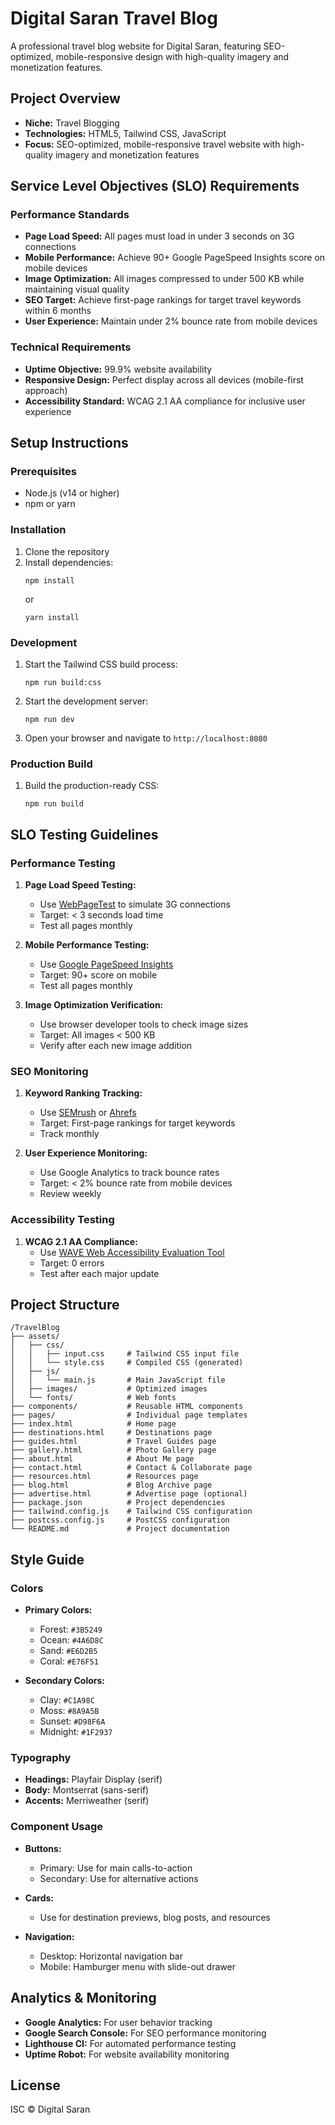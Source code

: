 # Digital Saran Travel Blog

A professional travel blog website for Digital Saran, featuring SEO-optimized, mobile-responsive design with high-quality imagery and monetization features.

## Project Overview

- **Niche:** Travel Blogging
- **Technologies:** HTML5, Tailwind CSS, JavaScript
- **Focus:** SEO-optimized, mobile-responsive travel website with high-quality imagery and monetization features

## Service Level Objectives (SLO) Requirements

### Performance Standards
- **Page Load Speed:** All pages must load in under 3 seconds on 3G connections
- **Mobile Performance:** Achieve 90+ Google PageSpeed Insights score on mobile devices
- **Image Optimization:** All images compressed to under 500 KB while maintaining visual quality
- **SEO Target:** Achieve first-page rankings for target travel keywords within 6 months
- **User Experience:** Maintain under 2% bounce rate from mobile devices

### Technical Requirements
- **Uptime Objective:** 99.9% website availability
- **Responsive Design:** Perfect display across all devices (mobile-first approach)
- **Accessibility Standard:** WCAG 2.1 AA compliance for inclusive user experience

## Setup Instructions

### Prerequisites

- Node.js (v14 or higher)
- npm or yarn

### Installation

1. Clone the repository
2. Install dependencies:
   ```
   npm install
   ```
   or
   ```
   yarn install
   ```

### Development

1. Start the Tailwind CSS build process:
   ```
   npm run build:css
   ```

2. Start the development server:
   ```
   npm run dev
   ```

3. Open your browser and navigate to `http://localhost:8080`

### Production Build

1. Build the production-ready CSS:
   ```
   npm run build
   ```

## SLO Testing Guidelines

### Performance Testing

1. **Page Load Speed Testing:**
   - Use [WebPageTest](https://www.webpagetest.org/) to simulate 3G connections
   - Target: < 3 seconds load time
   - Test all pages monthly

2. **Mobile Performance Testing:**
   - Use [Google PageSpeed Insights](https://pagespeed.web.dev/)
   - Target: 90+ score on mobile
   - Test all pages monthly

3. **Image Optimization Verification:**
   - Use browser developer tools to check image sizes
   - Target: All images < 500 KB
   - Verify after each new image addition

### SEO Monitoring

1. **Keyword Ranking Tracking:**
   - Use [SEMrush](https://www.semrush.com/) or [Ahrefs](https://ahrefs.com/)
   - Target: First-page rankings for target keywords
   - Track monthly

2. **User Experience Monitoring:**
   - Use Google Analytics to track bounce rates
   - Target: < 2% bounce rate from mobile devices
   - Review weekly

### Accessibility Testing

1. **WCAG 2.1 AA Compliance:**
   - Use [WAVE Web Accessibility Evaluation Tool](https://wave.webaim.org/)
   - Target: 0 errors
   - Test after each major update

## Project Structure

```
/TravelBlog
├── assets/
│   ├── css/
│   │   ├── input.css     # Tailwind CSS input file
│   │   └── style.css     # Compiled CSS (generated)
│   ├── js/
│   │   └── main.js       # Main JavaScript file
│   ├── images/           # Optimized images
│   └── fonts/            # Web fonts
├── components/           # Reusable HTML components
├── pages/                # Individual page templates
├── index.html            # Home page
├── destinations.html     # Destinations page
├── guides.html           # Travel Guides page
├── gallery.html          # Photo Gallery page
├── about.html            # About Me page
├── contact.html          # Contact & Collaborate page
├── resources.html        # Resources page
├── blog.html             # Blog Archive page
├── advertise.html        # Advertise page (optional)
├── package.json          # Project dependencies
├── tailwind.config.js    # Tailwind CSS configuration
├── postcss.config.js     # PostCSS configuration
└── README.md             # Project documentation
```

## Style Guide

### Colors

- **Primary Colors:**
  - Forest: `#3B5249`
  - Ocean: `#4A6D8C`
  - Sand: `#E6D2B5`
  - Coral: `#E76F51`

- **Secondary Colors:**
  - Clay: `#C1A98C`
  - Moss: `#8A9A5B`
  - Sunset: `#D98F6A`
  - Midnight: `#1F2937`

### Typography

- **Headings:** Playfair Display (serif)
- **Body:** Montserrat (sans-serif)
- **Accents:** Merriweather (serif)

### Component Usage

- **Buttons:**
  - Primary: Use for main calls-to-action
  - Secondary: Use for alternative actions

- **Cards:**
  - Use for destination previews, blog posts, and resources

- **Navigation:**
  - Desktop: Horizontal navigation bar
  - Mobile: Hamburger menu with slide-out drawer

## Analytics & Monitoring

- **Google Analytics:** For user behavior tracking
- **Google Search Console:** For SEO performance monitoring
- **Lighthouse CI:** For automated performance testing
- **Uptime Robot:** For website availability monitoring

## License

ISC © Digital Saran